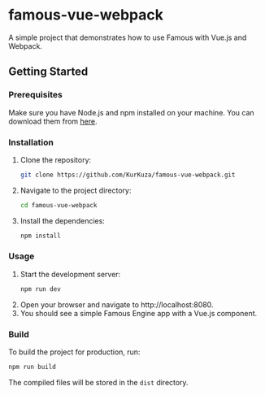 # famous-vue-webpack
A simple project that demonstrates how to use Famous with Vue.js and Webpack.
## Getting Started
### Prerequisites
Make sure you have Node.js and npm installed on your machine. You can download them from [here](https://nodejs.org/en/download/).
### Installation
1. Clone the repository:
   ```sh
   git clone https://github.com/KurKuza/famous-vue-webpack.git
   ```
2. Navigate to the project directory:
   ```sh
   cd famous-vue-webpack
   ```
3. Install the dependencies:
   ```sh
   npm install
   ```
### Usage
1. Start the development server:
   ```sh
   npm run dev
   ```
2. Open your browser and navigate to http://localhost:8080.
3. You should see a simple Famous Engine app with a Vue.js component.
### Build
To build the project for production, run:
```sh
npm run build
```
The compiled files will be stored in the `dist` directory.
